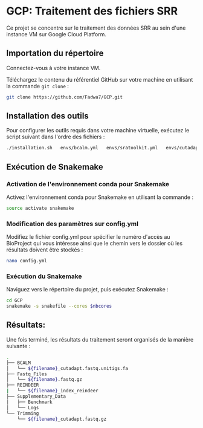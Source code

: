 # GCP: Traitement des fichiers SRR

Ce projet se concentre sur le traitement des données SRR au sein d'une instance VM sur Google Cloud Platform.

## Importation du répertoire

Connectez-vous à votre instance VM.

Téléchargez le contenu du référentiel GitHub sur votre machine en utilisant la commande `git clone` :

```bash
git clone https://github.com/Fadwa7/GCP.git
```

## Installation des outils

Pour configurer les outils requis dans votre machine virtuelle, exécutez le script suivant dans l'ordre des fichiers :

```bash
./installation.sh   envs/bcalm.yml   envs/sratoolkit.yml   envs/cutadapt.yml   envs/snakemake.yml
```

## Exécution de Snakemake 

### Activation de l'environnement conda pour Snakemake 

Activez l'environnement conda pour Snakemake en utilisant la commande :

```bash
source activate snakemake
```
### Modification des paramètres sur config.yml 

Modifiez le fichier config.yml pour spécifier le numéro d'accès au BioProject qui vous intéresse ainsi que le chemin vers le dossier où les résultats doivent être stockés :

```bash
nano config.yml
```
### Exécution du Snakemake 
Naviguez vers le répertoire du projet, puis exécutez Snakemake :
```bash
cd GCP
snakemake -s snakefile --cores $nbcores
```
## Résultats:
Une fois terminé, les résultats du traitement seront organisés de la manière suivante : 

```bash
.
├── BCALM
│   └── ${filename}_cutadapt.fastq.unitigs.fa
├── Fastq_Files
│   └── ${filename}.fastq.gz
├── REINDEER
|   └── ${filename}_index_reindeer
├── Supplementary_Data
│   ├── Benchmark
│   └── Logs
└── Trimming
    └── ${filename}_cutadapt.fastq.gz
```
